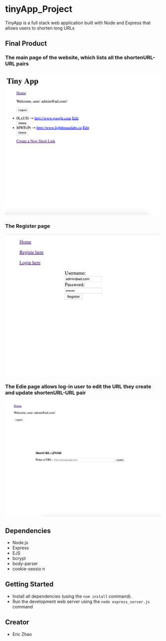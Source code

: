 # tinyApp_Project

TinyApp is a full stack web application built with Node and Express that allows users to shorten long URLs

## Final Product

### The main page of the website, which lists all the shortenURL-URL pairs

![Main Page](./docs/urls-page.png)

### The Register page

![Register Page](./docs/urls-register.png)

### The Edie page allows log-in user to edit the URL they create and update shortenURL-URL pair

![Shorten a new URL](./docs/urls-editURL.png)

## Dependencies

- Node.js
- Express
- EJS
- bcrypt
- body-parser
- cookie-sessio n

## Getting Started

- Install all dependencies (using the `nom install` command).
- Run the development web server using the `node express_server.js` command

## Creator

- Eric Zhao
